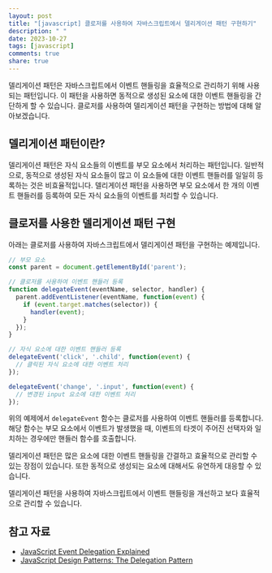 ```yaml
---
layout: post
title: "[javascript] 클로저를 사용하여 자바스크립트에서 델리게이션 패턴 구현하기"
description: " "
date: 2023-10-27
tags: [javascript]
comments: true
share: true
---
```


델리게이션 패턴은 자바스크립트에서 이벤트 핸들링을 효율적으로 관리하기 위해 사용되는 패턴입니다. 이 패턴을 사용하면 동적으로 생성된 요소에 대한 이벤트 핸들링을 간단하게 할 수 있습니다. 클로저를 사용하여 델리게이션 패턴을 구현하는 방법에 대해 알아보겠습니다.

## 델리게이션 패턴이란?

델리게이션 패턴은 자식 요소들의 이벤트를 부모 요소에서 처리하는 패턴입니다. 일반적으로, 동적으로 생성된 자식 요소들이 많고 이 요소들에 대한 이벤트 핸들러를 일일히 등록하는 것은 비효율적입니다. 델리게이션 패턴을 사용하면 부모 요소에서 한 개의 이벤트 핸들러를 등록하여 모든 자식 요소들의 이벤트를 처리할 수 있습니다.

## 클로저를 사용한 델리게이션 패턴 구현

아래는 클로저를 사용하여 자바스크립트에서 델리게이션 패턴을 구현하는 예제입니다.

```javascript
// 부모 요소
const parent = document.getElementById('parent');

// 클로저를 사용하여 이벤트 핸들러 등록
function delegateEvent(eventName, selector, handler) {
  parent.addEventListener(eventName, function(event) {
    if (event.target.matches(selector)) {
      handler(event);
    }
  });
}

// 자식 요소에 대한 이벤트 핸들러 등록
delegateEvent('click', '.child', function(event) {
  // 클릭된 자식 요소에 대한 이벤트 처리
});

delegateEvent('change', '.input', function(event) {
  // 변경된 input 요소에 대한 이벤트 처리
});
```

위의 예제에서 `delegateEvent` 함수는 클로저를 사용하여 이벤트 핸들러를 등록합니다. 해당 함수는 부모 요소에서 이벤트가 발생했을 때, 이벤트의 타겟이 주어진 선택자와 일치하는 경우에만 핸들러 함수를 호출합니다.

델리게이션 패턴은 많은 요소에 대한 이벤트 핸들링을 간결하고 효율적으로 관리할 수 있는 장점이 있습니다. 또한 동적으로 생성되는 요소에 대해서도 유연하게 대응할 수 있습니다.

델리게이션 패턴을 사용하여 자바스크립트에서 이벤트 핸들링을 개선하고 보다 효율적으로 관리할 수 있습니다.

## 참고 자료

- [JavaScript Event Delegation Explained](https://davidwalsh.name/event-delegate)
- [JavaScript Design Patterns: The Delegation Pattern](https://dev.to/arnavaggarwal/the-delegation-pattern-51ml)
